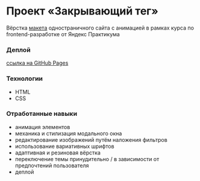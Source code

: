 # Проект «Закрывающий тег»  

Вёрстка [макета](https://www.figma.com/design/JQhPLs2COLIeZtAtlsBS34/%238-%3C%2Fзакрывающий-тег%3E?node-id=0-1&t=KtvU9N4eyQKkn1Cb-0) одностраничного сайта с анимацией в рамках курса по frontend-разработке от Яндекс Практикума

### Деплой  
[ссылка на GitHub Pages](https://beschetnova.github.io/zakrivayuschiy-teg-f/)  

### Технологии
* HTML
* CSS

### Отработанные навыки
* анимация элементов
* механика и стилизация модального окна
* редактирование изображений путём наложения фильтров
* использование вариативных шрифтов
* адаптивная и резиновая вёрстка
* переключение темы принудительно / в зависимости от предпочтений пользователя
* деплой













